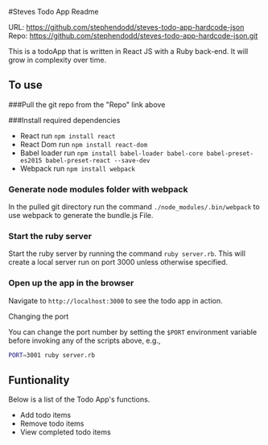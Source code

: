 #Steves Todo App Readme

URL: https://github.com/stephendodd/steves-todo-app-hardcode-json
Repo: https://github.com/stephendodd/steves-todo-app-hardcode-json.git

This is a todoApp that is written in React JS with a Ruby back-end. It will grow in complexity over time.

## To use

###Pull the git repo from the "Repo" link above

###Install required dependencies

* React run ```npm install react```
* React Dom run ```npm install react-dom```
* Babel loader run ```npm install babel-loader babel-core babel-preset-es2015 babel-preset-react --save-dev```
* Webpack run ```npm install webpack```

### Generate node modules folder with webpack

In the pulled git directory run the command ```./node_modules/.bin/webpack``` to use webpack to generate the bundle.js File.

### Start the ruby server

Start the ruby server by running the command ```ruby server.rb```. This will create a local server run on port 3000 unless otherwise specified.

### Open up the app in the browser

Navigate to ```http://localhost:3000``` to see the todo app in action.

Changing the port

You can change the port number by setting the `$PORT` environment variable before invoking any of the scripts above, e.g.,

```sh
PORT=3001 ruby server.rb
```

## Funtionality

Below is a list of the Todo App's functions.

* Add todo items
* Remove todo items
* View completed todo items
